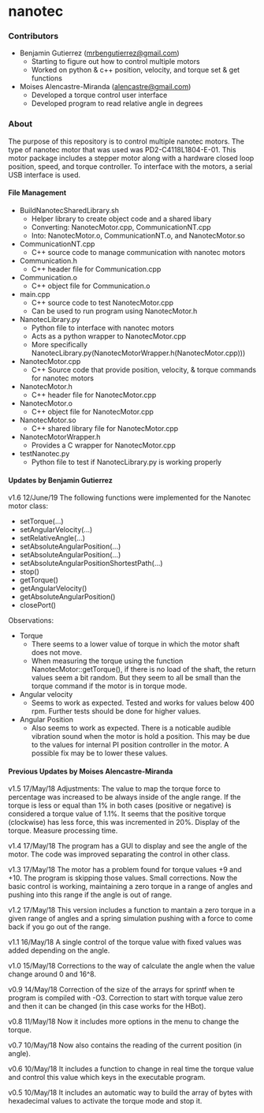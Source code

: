 # nanotec

### Contributors
* Benjamin Gutierrez (mrbengutierrez@gmail.com)
  * Starting to figure out how to control multiple motors
  * Worked on python & c++ position, velocity, and torque set & get functions
* Moises Alencastre-Miranda (alencastre@gmail.com)
  * Developed a torque control user interface
  * Developed program to read relative angle in degrees


### About
The purpose of this repository is to control multiple nanotec motors. The type of nanotec motor that was used was PD2-C4118L1804-E-01. This motor package includes a stepper motor along with a hardware closed loop position, speed, and torque controller. To interface with the motors, a serial USB interface is used.


#### File Management
* BuildNanotecSharedLibrary.sh
  * Helper library to create object code and a shared libary
  * Converting: NanotecMotor.cpp, CommunicationNT.cpp
  * Into: NanotecMotor.o, CommunicationNT.o, and NanotecMotor.so
* CommunicationNT.cpp
  * C++ source code to manage communication with nanotec motors
* Communication.h
  * C++ header file for Communication.cpp
* Communication.o
  * C++ object file for Communication.o
* main.cpp
  * C++ source code to test NanotecMotor.cpp
  * Can be used to run program using NanotecMotor.h
* NanotecLibrary.py
  * Python file to interface with nanotec motors
  * Acts as a python wrapper to NanotecMotor.cpp
  * More specifically NanotecLibrary.py(NanotecMotorWrapper.h(NanotecMotor.cpp)))
* NanotecMotor.cpp
  * C++ Source code that provide position, velocity, & torque commands for nanotec motors
* NanotecMotor.h
  * C++ header file for NanotecMotor.cpp
* NanotecMotor.o
  * C++ object file for NanotecMotor.cpp
* NanotecMotor.so
  * C++ shared library file for NanotecMotor.cpp
* NanotecMotorWrapper.h
  * Provides a C wrapper for NanotecMotor.cpp
* testNanotec.py
  * Python file to test if NanotecLibrary.py is working properly



#### Updates by Benjamin Gutierrez
v1.6 12/June/19 
The following functions were implemented for the Nanotec motor class:
* setTorque(...)
* setAngularVelocity(...)
* setRelativeAngle(...) 
* setAbsoluteAngularPosition(...)
* setAbsoluteAngularPosition(...)
* setAbsoluteAngularPositionShortestPath(...)
* stop()
* getTorque()
* getAngularVelocity()
* getAbsoluteAngularPosition()
* closePort()

Observations:
* Torque
  * There seems to a lower value of torque in which the motor shaft does not move.
  * When measuring the torque using the function NanotecMotor::getTorque(), if there is no load of the shaft, the return values seem a bit random.
    But they seem to all be small than the torque command if the motor is in torque mode.
* Angular velocity
  * Seems to work as expected. Tested and works for values below 400 rpm. Further tests should be done for higher values.
* Angular Position
  * Also seems to work as expected. There is a noticable audible vibration sound when the motor is hold a position.
    This may be due to the values for internal PI position controller in the motor. A possible fix may be to lower these values.



#### Previous Updates by Moises Alencastre-Miranda
v1.5 17/May/18 Adjustments: The value to map the torque force to percentage was
               increased to be always inside of the angle range. If the torque
               is less or equal than 1% in both cases (positive or negative) is
               considered a torque value of 1.1%. It seems that the positive
               torque (clockwise) has less force, this was incremented in 20%.
               Display of the torque. Measure processing time.

v1.4 17/May/18 The program has a GUI to display and see the angle of the motor.
               The code was improved separating the control in other class.

v1.3 17/May/18 The motor has a problem found for torque values +9 and +10. The
               program is skipping those values. Small corrections. Now the
               basic control is working, maintaining a zero torque in a range of
               angles and pushing into this range if the angle is out of range.

v1.2 17/May/18 This version includes a function to mantain a zero torque in a
               given range of angles and a spring simulation pushing with a
               force to come back if you go out of the range.

v1.1 16/May/18 A single control of the torque value with fixed values was added
               depending on the angle.

v1.0 15/May/18 Corrections to the way of calculate the angle when the value
               change around 0 and 16^8.

v0.9 14/May/18 Correction of the size of the arrays for sprintf when te program
               is compiled with -O3. Correction to start with torque value zero
               and then it can be changed (in this case works for the HBot).

v0.8 11/May/18 Now it includes more options in the menu to change the torque.

v0.7 10/May/18 Now also contains the reading of the current position (in angle).

v0.6 10/May/18 It includes a function to change in real time the torque value
               and control this value which keys in the executable program.

v0.5 10/May/18 It includes an automatic way to build the array of bytes with
               hexadecimal values to activate the torque mode and stop it.
